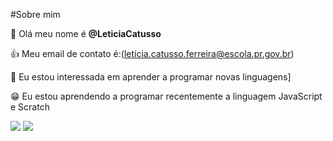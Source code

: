 #Sobre mim

👋 Olá meu nome é **@LeticiaCatusso**

👍 Meu email de contato é:(leticia.catusso.ferreira@escola.pr.gov.br)

👀 Eu estou interessada em aprender a programar novas linguagens]

😁 Eu estou aprendendo a programar recentemente a linguagem JavaScript e Scratch

![](https://img.shields.io/badge/Scratch-4D97FF?style=for-the-badge&logo=Scratch&logoColor=white)
![](https://img.shields.io/badge/JavaScript-323330?style=for-the-badge&logo=javascript&logoColor=F7DF1E)
